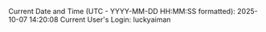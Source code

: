 Current Date and Time (UTC - YYYY-MM-DD HH:MM:SS formatted): 2025-10-07 14:20:08
Current User's Login: luckyaiman
